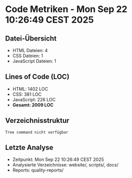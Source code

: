 # Code Metriken - Mon Sep 22 10:26:49 CEST 2025

## Datei-Übersicht
- HTML Dateien: 4
- CSS Dateien: 1  
- JavaScript Dateien: 1

## Lines of Code (LOC)
- HTML: 1402 LOC
- CSS: 381 LOC
- JavaScript: 226 LOC
- **Gesamt: 2009 LOC**

## Verzeichnisstruktur
```
Tree command nicht verfügbar
```

## Letzte Analyse
- Zeitpunkt: Mon Sep 22 10:26:49 CEST 2025
- Analysierte Verzeichnisse: website/, scripts/, docs/
- Reports: quality-reports/
